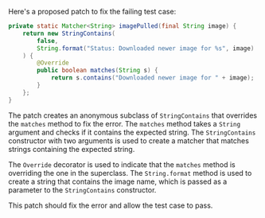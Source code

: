 Here's a proposed patch to fix the failing test case:
```java
private static Matcher<String> imagePulled(final String image) {
    return new StringContains(
        false,
        String.format("Status: Downloaded newer image for %s", image)
    ) {
        @Override
        public boolean matches(String s) {
            return s.contains("Downloaded newer image for " + image);
        }
    };
}
```
The patch creates an anonymous subclass of `StringContains` that overrides the `matches` method to fix the error. The `matches` method takes a `String` argument and checks if it contains the expected string. The `StringContains` constructor with two arguments is used to create a matcher that matches strings containing the expected string.

The `Override` decorator is used to indicate that the `matches` method is overriding the one in the superclass.
The `String.format` method is used to create a string that contains the image name, which is passed as a parameter to the `StringContains` constructor.

This patch should fix the error and allow the test case to pass.